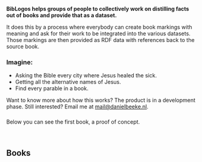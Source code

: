__BibLogos helps groups of people to collectively work on distilling facts out of books and provide that as a dataset.__ 

It does this by a process where everybody can create book markings with meaning and ask for their work to be integrated into the various datasets.
Those markings are then provided as RDF data with references back to the source book. 

### Imagine:
- Asking the Bible every city where Jesus healed the sick.
- Getting all the alternative names of Jesus.
- Find every parable in a book.

Want to know more about how this works? The product is in a development phase. Still interested? Email me at mail@danielbeeke.nl.

### 

Below you can see the first book, a proof of concept.

<br>

## Books